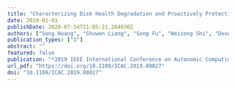 ```yaml
---
title: "Characterizing Disk Health Degradation and Proactively Protecting Against Disk Failures for Reliable Storage Systems"
date: 2019-01-01
publishDate: 2020-07-24T21:05:21.264030Z
authors: ["Song Huang", "Shuwen Liang", "Song Fu", "Weisong Shi", "Devesh Tiwari", "Hsing-bung Chen"]
publication_types: ["1"]
abstract: ""
featured: false
publication: "*2019 IEEE International Conference on Autonomic Computing, ICAC 2019, Umeå, Sweden, June 16-20, 2019*"
url_pdf: "https://doi.org/10.1109/ICAC.2019.00027"
doi: "10.1109/ICAC.2019.00027"
---
```


